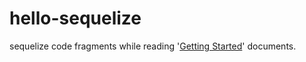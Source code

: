 # hello-sequelize
sequelize code fragments while reading '[Getting Started](https://sequelize.org/docs/v6/getting-started/)' documents.
